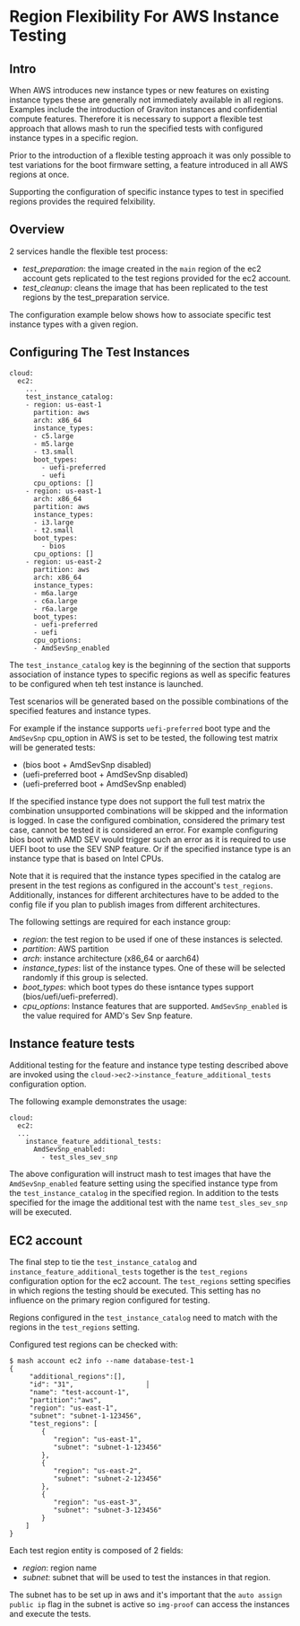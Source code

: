 
# Region Flexibility For AWS Instance Testing

## Intro
When AWS introduces new instance types or new features on existing instance
types these are generally not immediately available in all regions. Examples
include the introduction of Graviton instances and confidential compute
features. Therefore it is necessary to support a flexible test approach
that allows mash to run the specified tests with configured instance types
in a specific region.

Prior to the introduction of a flexible testing approach it was only possible
to test variations for the boot firmware setting, a feature introduced in all
AWS regions at once.

Supporting the configuration of specific instance types to test in specified
regions provides the required felxibility.

## Overview

2 services handle the flexible test process:
- *test_preparation*: the image created in the `main` region of the ec2 account
gets replicated to the test regions provided for the ec2 account.
- *test_cleanup*: cleans the image that has been replicated to the test regions
by the test_preparation service.

The configuration example below shows how to associate specific test instance
types with a given region.

## Configuring The Test Instances

```
cloud:
  ec2:
    ...
    test_instance_catalog:
    - region: us-east-1
      partition: aws
      arch: x86_64
      instance_types:
      - c5.large
      - m5.large
      - t3.small
      boot_types:
        - uefi-preferred
        - uefi
      cpu_options: []
    - region: us-east-1
      arch: x86_64
      partition: aws
      instance_types:
      - i3.large
      - t2.small
      boot_types:
        - bios
      cpu_options: []
    - region: us-east-2
      partition: aws
      arch: x86_64
      instance_types:
      - m6a.large
      - c6a.large
      - r6a.large
      boot_types:
      - uefi-preferred
      - uefi
      cpu_options:
      - AmdSevSnp_enabled
```

The `test_instance_catalog` key is the beginning of the section that supports
association of instance types to specific regions as well as specific
features to be configured when teh test instance is launched.

Test scenarios will be generated based on the possible combinations of the
specified features and instance types.

For example if the instance supports `uefi-preferred` boot type and the
`AmdSevSnp` cpu_option in AWS is set to be tested, the following test
matrix will be generated
tests:
  - (bios boot + AmdSevSnp disabled)
  - (uefi-preferred boot + AmdSevSnp disabled)
  - (uefi-preferred boot + AmdSevSnp enabled)

If the specified instance type does not support the full test matrix
the combination unsupported combinations will be skipped and the
information is logged. In case the configured combination, considered
the primary test case, cannot be tested it is considered an error. For
example configuring bios boot with AMD SEV would trigger such an error as
it is required to use UEFI boot to use the SEV SNP feature. Or if the specified
instance type is an instance type that is based on Intel CPUs.

Note that it is required that the instance types specified in the catalog
are present in the test regions as configured in the account's `test_regions`.
Additionally, instances for different architectures have to be added to the
config file if you plan to publish images from different architectures.

The following settings are required for each instance group:
 - *region*: the test region to be used if one of these instances is
 selected.
 - *partition*: AWS partition
 - *arch*: instance architecture (x86_64 or aarch64)
 - *instance_types*: list of the instance types. One of these will be selected
 randomly if this group is selected.
 - *boot_types*: which boot types do these isntance types support
 (bios/uefi/uefi-preferred).
 - *cpu_options*: Instance features that are supported. `AmdSevSnp_enabled` is
 the value required for AMD's Sev Snp feature.


## Instance feature tests

Additional testing for the feature and instance type testing described above
are invoked using the `cloud->ec2->instance_feature_additional_tests`
configuration option.

The following example demonstrates the usage:

```
cloud:
  ec2:
  ...
    instance_feature_additional_tests:
      AmdSevSnp_enabled:
        - test_sles_sev_snp
```

The above configuration will instruct mash to test images that have the
`AmdSevSnp_enabled` feature setting using the specified instance type from
the `test_instance_catalog` in the specified region. In addition to the
tests specified for the image the additional test with the name
`test_sles_sev_snp` will be executed.

## EC2 account

The final step to tie the `test_instance_catalog` and
`instance_feature_additional_tests` together is the `test_regions` configuration
option for the ec2 account. The `test_regions` setting specifies in which
regions the testing should be executed. This setting has no influence on the
primary region configured for testing.

Regions configured in the `test_instance_catalog` need to match with the
regions in the `test_regions` setting.

Configured test regions can be checked with:

```
$ mash account ec2 info --name database-test-1
{
     "additional_regions":[],
     "id": "31",                  │
     "name": "test-account-1",
     "partition":"aws",
     "region": "us-east-1",
     "subnet": "subnet-1-123456",
     "test_regions": [
        {
           "region": "us-east-1",
           "subnet": "subnet-1-123456"
        },
        {
           "region": "us-east-2",
           "subnet": "subnet-2-123456"
        },
        {
           "region": "us-east-3",
           "subnet": "subnet-3-123456"
        }
    ]
}
```

Each test region entity is composed of 2 fields:
  - *region*: region name
  - *subnet*: subnet that will be used to test the instances in that region.

The subnet has to be set up in aws and it's important that the
`auto assign public ip` flag in the subnet is active so `img-proof` can access
the instances and execute the tests.

